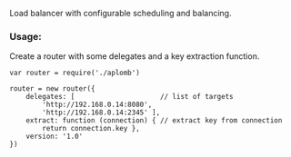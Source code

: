 Load balancer with configurable scheduling and balancing.



### Usage:

Create a router with some delegates and a key extraction function.
```
var router = require('./aplomb')

router = new router({
    delegates: [                     // list of targets
        'http://192.168.0.14:8080',
        'http://192.168.0.14:2345' ],
    extract: function (connection) { // extract key from connection
        return connection.key },
    version: '1.0'
})
```
